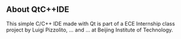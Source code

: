 ## About QtC++IDE 
This simple C/C++ IDE made with Qt is part of a ECE Internship class project by Luigi Pizzolito, ... and ... at Beijing Institute of Technology.